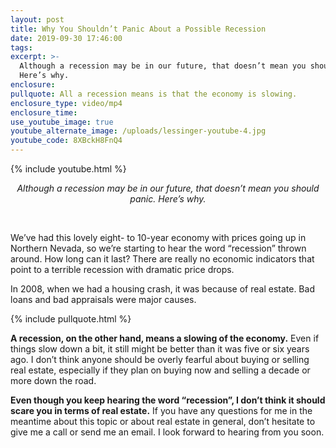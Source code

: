 ```yaml
---
layout: post
title: Why You Shouldn’t Panic About a Possible Recession
date: 2019-09-30 17:46:00
tags:
excerpt: >-
  Although a recession may be in our future, that doesn’t mean you should panic.
  Here’s why.
enclosure:
pullquote: All a recession means is that the economy is slowing.
enclosure_type: video/mp4
enclosure_time:
use_youtube_image: true
youtube_alternate_image: /uploads/lessinger-youtube-4.jpg
youtube_code: 8XBckH8FnQ4
---
```


{% include youtube.html %}

<center><em>Although a recession may be in our future, that doesn&rsquo;t mean you should panic. Here&rsquo;s why.</em></center>

&nbsp;

We’ve had this lovely eight- to 10-year economy with prices going up in Northern Nevada, so we’re starting to hear the word “recession” thrown around. How long can it last? There are really no economic indicators that point to a terrible recession with dramatic price drops.&nbsp;

In 2008, when we had a housing crash, it was because of real estate. Bad loans and bad appraisals were major causes.

{% include pullquote.html %}

**A recession, on the other hand, means a slowing of the economy.** Even if things slow down a bit, it still might be better than it was five or six years ago. I don’t think anyone should be overly fearful about buying or selling real estate, especially if they plan on buying now and selling a decade or more down the road.

**Even though you keep hearing the word “recession”, I don’t think it should scare you in terms of real estate.** If you have any questions for me in the meantime about this topic or about real estate in general, don’t hesitate to give me a call or send me an email. I look forward to hearing from you soon.<br>&nbsp;
